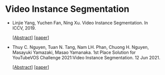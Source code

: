 # Video Instance Segmentation

- Linjie Yang, Yuchen Fan, Ning Xu. Video Instance Segmentation. In ICCV, 2019.

  [[Abstract](https://paperswithcode.com/paper/video-instance-segmentation)]
  [[paper](https://paperswithcode.com/paper/video-instance-segmentation)]
  
- Thuy C. Nguyen, Tuan N. Tang, Nam LH. Phan, Chuong H. Nguyen, Masayuki Yamazaki, Masao Yamanaka. 1st Place Solution for YouTubeVOS Challenge 2021:Video Instance Segmentation. 12 Jun 2021.

  [[Abstract](https://paperswithcode.com/paper/1st-place-solution-for-youtubevos-challenge)]
  [[paper](https://paperswithcode.com/paper/1st-place-solution-for-youtubevos-challenge)]
